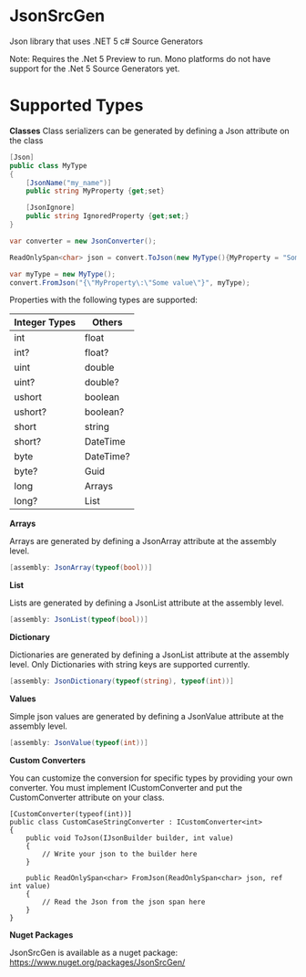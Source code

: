 # JsonSrcGen
Json library that uses .NET 5 c# Source Generators

Note: Requires the .Net 5 Preview to run. Mono platforms do not have support for the .Net 5 Source Generators yet.

# Supported Types

**Classes**
Class serializers can be generated by defining a Json attribute on the class
```csharp
[Json]
public class MyType
{
    [JsonName("my_name")]
    public string MyProperty {get;set}

    [JsonIgnore]
    public string IgnoredProperty {get;set;}
}

var converter = new JsonConverter();

ReadOnlySpan<char> json = convert.ToJson(new MyType(){MyProperty = "Some value"});

var myType = new MyType();
convert.FromJson("{\"MyProperty\:\"Some value\"}", myType);
```
Properties with the following types are supported:

Integer Types | Others
------|--------
int |  float 
int? | float?
uint | double
uint? | double?
ushort | boolean
ushort? | boolean?
short | string
short? | DateTime
byte | DateTime?
byte? | Guid
long | Arrays
long? | List<T>
    
**Arrays**

Arrays are generated by defining a JsonArray attribute at the assembly level.

```csharp
[assembly: JsonArray(typeof(bool))]
```

**List**

Lists are generated by defining a JsonList attribute at the assembly level.

```csharp
[assembly: JsonList(typeof(bool))]
```

**Dictionary**

Dictionaries are generated by defining a JsonList attribute at the assembly level. Only Dictionaries with string keys are supported currently.

```csharp
[assembly: JsonDictionary(typeof(string), typeof(int))]
```

**Values**

Simple json values are generated by defining a JsonValue attribute at the assembly level.

```csharp
[assembly: JsonValue(typeof(int))]
```

**Custom Converters**

You can customize the conversion for specific types by providing your own converter. You must implement ICustomConverter<T> and
put the CustomConverter attribute on your class.

```
[CustomConverter(typeof(int))]
public class CustomCaseStringConverter : ICustomConverter<int>
{
    public void ToJson(IJsonBuilder builder, int value)
    {
        // Write your json to the builder here
    }

    public ReadOnlySpan<char> FromJson(ReadOnlySpan<char> json, ref int value)
    {
        // Read the Json from the json span here
    }
}
```

**Nuget Packages**

JsonSrcGen is available as a nuget package:
https://www.nuget.org/packages/JsonSrcGen/
